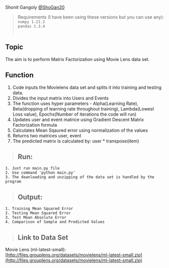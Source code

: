 Shonit Gangoly 
[@ShoGan20](https://github.com/ShoGan20)   
 
  
> Requirements (I have been using these versions but you can use any):   
    `numpy 1.21.2`<br> `pandas 1.3.4` <br><br>
    
## Topic

The aim is to perform Matrix Factorization using Movie Lens data set.


## Function

1) Code inputs the Movielens data set and splits it into training and testing data.
2) Divides the input matrix into Users and Events
3) The function uses hyper parameters - Alpha(Learning Rate), Beta(dropping of learning rate throughout training), Lambda(Lowest Loss value), Epochs(Number of iterations the code will run)
4) Updates user and event matrice using Gradient Descent Matrix Factorization formula
5) Calculates Mean Sqaured error using normalization of the values
6) Returns two matrices user, event
7) The predicted matrix is calculated by: user * transpose(item)

> ## Run:  
    
    1. Just run main.py file
    2. Use command 'python main.py'
    3. The downloading and unzipping of the data set is handled by the program
 
> ## Output:
    
    1. Training Mean Squared Error
    2. Testing Mean Squared Error
    3. Test Mean Absolute Error
    4. Comparison of Sample and Predicted Values
 
>## Link to Data Set
    
   Movie Lens (ml-latest-small): [http://files.grouplens.org/datasets/movielens/ml-latest-small.zip](http://files.grouplens.org/datasets/movielens/ml-latest-small.zip)

